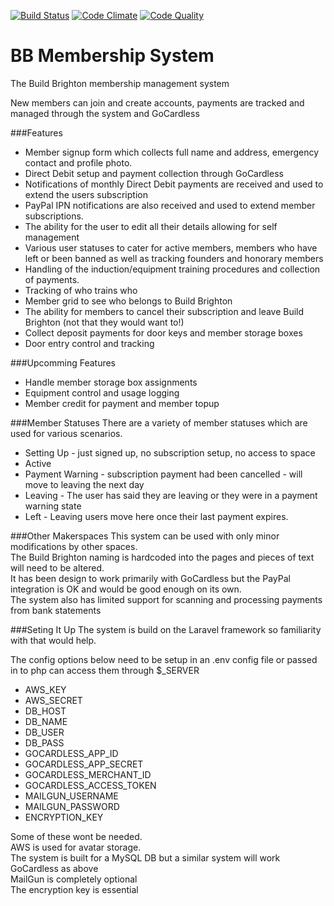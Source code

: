 [![Build Status](http://img.shields.io/travis/ArthurGuy/BBMembershipSystem.svg?style=flat-square)](https://travis-ci.org/ArthurGuy/BBMembershipSystem)
[![Code Climate](http://img.shields.io/codeclimate/github/ArthurGuy/BBMembershipSystem.svg?style=flat-square)](https://codeclimate.com/github/ArthurGuy/BBMembershipSystem)
[![Code Quality](http://img.shields.io/scrutinizer/g/ArthurGuy/BBMembershipSystem.svg?style=flat-square)](https://scrutinizer-ci.com/g/ArthurGuy/BBMembershipSystem)

BB Membership System
====================

The Build Brighton membership management system

New members can join and create accounts, payments are tracked and managed through the system and GoCardless


###Features
* Member signup form which collects full name and address, emergency contact and profile photo.
* Direct Debit setup and payment collection through GoCardless
* Notifications of monthly Direct Debit payments are received and used to extend the users subscription
* PayPal IPN notifications are also received and used to extend member subscriptions.
* The ability for the user to edit all their details allowing for self management
* Various user statuses to cater for active members, members who have left or been banned as well as tracking founders and honorary members
* Handling of the induction/equipment training procedures and collection of payments.
* Tracking of who trains who
* Member grid to see who belongs to Build Brighton
* The ability for members to cancel their subscription and leave Build Brighton (not that they would want to!)
* Collect deposit payments for door keys and member storage boxes
* Door entry control and tracking

###Upcomming Features
* Handle member storage box assignments
* Equipment control and usage logging
* Member credit for payment and member topup



###Member Statuses
There are a variety of member statuses which are used for various scenarios.
* Setting Up - just signed up, no subscription setup, no access to space
* Active
* Payment Warning - subscription payment had been cancelled - will move to leaving the next day
* Leaving - The user has said they are leaving or they were in a payment warning state
* Left - Leaving users move here once their last payment expires.


###Other Makerspaces
This system can be used with only minor modifications by other spaces.<br />
The Build Brighton naming is hardcoded into the pages and pieces of text will need to be altered.<br />
It has been design to work primarily with GoCardless but the PayPal integration is OK and would be good enough on its own.<br />
The system also has limited support for scanning and processing payments from bank statements


###Seting It Up
The system is build on the Laravel framework so familiarity with that would help.

The config options below need to be setup in an .env config file or passed in to php can access them through $_SERVER

* AWS_KEY
* AWS_SECRET
* DB_HOST
* DB_NAME
* DB_USER
* DB_PASS
* GOCARDLESS_APP_ID
* GOCARDLESS_APP_SECRET
* GOCARDLESS_MERCHANT_ID
* GOCARDLESS_ACCESS_TOKEN
* MAILGUN_USERNAME
* MAILGUN_PASSWORD
* ENCRYPTION_KEY

Some of these wont be needed.<br />
AWS is used for avatar storage.<br />
The system is built for a MySQL DB but a similar system will work<br />
GoCardless as above<br />
MailGun is completely optional<br />
The encryption key is essential<br />